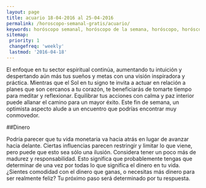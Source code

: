 ```yaml
---
layout: page
title: acuario 18-04-2016 al 25-04-2016 
permalink: /horoscopo-semanal-gratis/acuario/
keywords: horóscopo semanal, horóscopo de la semana, horóscopo, horóscopo gratis,horóscopos, horóscopo esperanza gracia, horoscopos acuario la semana, horóscopos gratis, Tarot, Astrologia, Zodíaco, acuario, horoscopo gratis
sitemap:
 priority: 1
 changefreq: 'weekly'
 lastmod: '2016-04-18'
---
```

El enfoque en tu sector espiritual continúa, aumentando tu intuición y despertando aún más tus sueños y metas con una visión inspiradora y práctica. Mientras que el Sol en tu signo te invita a actuar en relación a planes que son cercanos a tu corazón, te beneficiarás de tomarte tiempo para meditar y reflexionar. Equilibrar tus acciones con calma y paz interior puede allanar el camino para un mayor éxito. Este fin de semana, un optimista aspecto alude a un encuentro que podrías encontrar muy conmovedor.

##Dinero

Podría parecer que tu vida monetaria va hacia atrás en lugar de avanzar hacia delante. Ciertas influencias parecen restringir y limitar lo que viene, pero puede que esto sea sólo una ilusión. Considera tener un poco más de madurez y responsabilidad.  Esto significa que probablemente tengas que determinar de una vez por todas lo que significa el dinero en tu vida. ¿Sientes comodidad con el dinero que ganas, o  necesitas más dinero para ser realmente feliz? Tu próximo paso será determinado por tu respuesta.